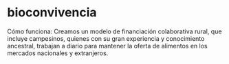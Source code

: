 # bioconvivencia
Cómo funciona: 
Creamos un modelo de financiación colaborativa rural, que incluye campesinos, quienes con su gran experiencia y conocimiento ancestral, trabajan a diario para mantener la oferta de alimentos en los mercados nacionales y extranjeros.

